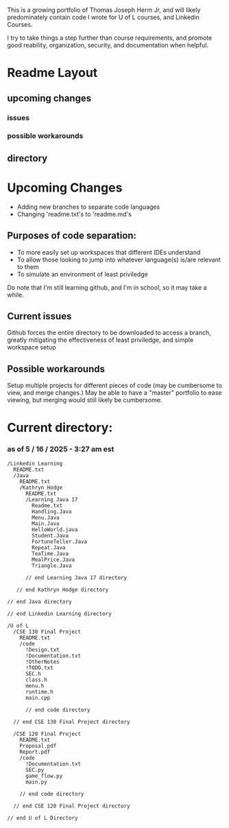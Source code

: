 This is a growing portfolio of Thomas Joseph Herm Jr, and will likely predominately contain code I wrote for U of L courses, and Linkedin Courses.

I try to take things a step further than course requirements, and promote good reability, organization, security, and documentation when helpful.


# Readme Layout

## upcoming changes
  ### issues
  ### possible workarounds
  
## directory

# Upcoming Changes

* Adding new branches to separate code languages
* Changing 'readme.txt's to 'readme.md's

## Purposes of code separation:

* To more easily set up workspaces that different IDEs understand
* To allow those looking to jump into whatever language(s) is/are relevant to them
* To simulate an environment of least priviledge

Do note that I'm still learning github, and I'm in school, so it may take a while.

## Current issues

Github forces the entire directory to be downloaded to access a branch, greatly mitigating the effectiveness of least priviledge, and simple workspace setup

## Possible workarounds

Setup multiple projects for different pieces of code (may be cumbersome to view, and merge changes.)
    May be able to have a "master" portfolio to ease viewing, but merging would still likely be cumbersome.



# Current directory:
### as of 5 / 16 / 2025 - 3:27 am est

    /Linkedin Learning
      README.txt
      /Java
        README.txt
        /Kathryn Hodge
          README.txt
          /Learning Java 17
            Readme.txt
            Handling.Java
            Menu.Java
            Main.Java
            HelloWorld.java
            Student.Java
            FortuneTeller.Java
            Repeat.Java
            TeaTime.Java
            MealPrice.Java
            Triangle.Java

          // end Learning Java 17 directory

       // end Kathryn Hodge directory

    // end Java directory

    // end Linkedin Learning directory

    /U of L
      /CSE 130 Final Project
        README.txt
        /code
          !Design.txt
          !Documentation.txt
          !OtherNotes
          !TODO.txt
          SEC.h
          class.h
          menu.h
          runtime.h
          main.cpp

          // end code directory

      // end CSE 130 Final Project directory

      /CSE 120 Final Project
        README.txt
        Proposal.pdf
        Report.pdf
        /code
          !Documentation.txt
          SEC.py
          game_flow.py
          main.py
  
        // end code directory
  
      // end CSE 120 Final Project directory 
    
    // end U of L Directory
